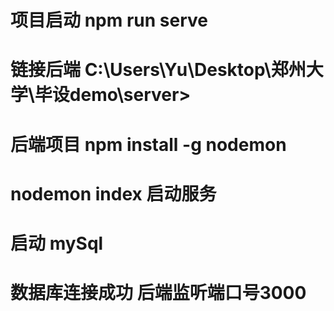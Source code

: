 # 项目启动 npm run serve

# 链接后端 C:\Users\Yu\Desktop\郑州大学\毕设demo\server> 

# 后端项目 npm install -g nodemon

# nodemon index 启动服务

# 启动 mySql

# 数据库连接成功 后端监听端口号3000